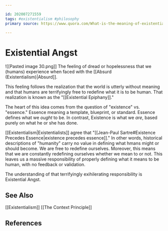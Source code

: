 ```yaml
---

id: 202007271559
tags: #existentialism #philosophy
primary source: https://www.quora.com/What-is-the-meaning-of-existential-angst

---
```


# Existential Angst
![[Pasted image 30.png]]
The feeling of dread or hopelessness that we (humans) experience when faced with the [[Absurd (Existentialism)|Absurd]]. 

This feeling follows the realization that the world is utterly without meaning and that humans are terrifyingly free to redefine what it is to be human. That realization is known as the "[[Existential Epiphany]]."

The heart of this idea comes from the question of "existence" vs. "essence." Essence meaning a template, blueprint, or standard. Essence defines what we *ought* to be. In contrast, Existence is what we *are*, based purely on what he or she has done.

[[Existentialism|Existentialists]] agree that "[[Jean-Paul Sartre#Existence Precedes Essence|existence precedes essence]]." In other words, historical descriptions of "humanity" carry no value in defining what hmans might or should become. We are free to redefine ourselves. Moreover, this means that we are constantly redefining ourselves whether we mean to or not. This leaves us a massive responsibility of properly defining what it means to be human, with no feedback or validation.

The understanding of that terrifyingly exihilerating responsibility is Existential Angst.

## See Also
[[Existentialism]]
[[The Context Principle]]

## References
